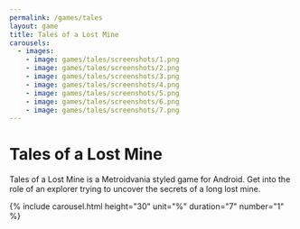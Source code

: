 ```yaml
---
permalink: /games/tales
layout: game
title: Tales of a Lost Mine
carousels:
  - images: 
    - image: games/tales/screenshots/1.png
    - image: games/tales/screenshots/2.png
    - image: games/tales/screenshots/3.png
    - image: games/tales/screenshots/4.png
    - image: games/tales/screenshots/5.png
    - image: games/tales/screenshots/6.png
    - image: games/tales/screenshots/7.png
---
```

<h1>Tales of a Lost Mine</h1>

Tales of a Lost Mine is a Metroidvania styled game for Android. Get into the role of an explorer trying to uncover the secrets of a long lost mine.

{% include carousel.html height="30" unit="%" duration="7" number="1" %}